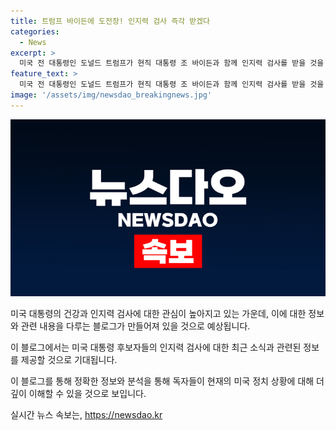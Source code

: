 ```yaml
---
title: 트럼프 바이든에 도전장! 인지력 검사 즉각 받겠다
categories:
  - News
excerpt: >
  미국 전 대통령인 도널드 트럼프가 현직 대통령 조 바이든과 함께 인지력 검사를 받을 것을 제안하며, 대선 후보들에게 의무적으로 해당 검사를 받아야 한다고 주장했습니다. 이는 바이든 대통령의 인지력에 대한 논란으로부터 비롯된 것으로, 바이든 대통령은 의사의 권고에 따라 검사를 받을 의향을 밝힌 바 있습니다. 두 대통령의 행동은 미국 대선 후보들에게 해당 검사를 의무화할 필요성을 제기하고 있습니다.
feature_text: >
  미국 전 대통령인 도널드 트럼프가 현직 대통령 조 바이든과 함께 인지력 검사를 받을 것을 제안하며, 대선 후보들에게 의무적으로 해당 검사를 받아야 한다고 주장했습니다. 이는 바이든 대통령의 인지력에 대한 논란으로부터 비롯된 것으로, 바이든 대통령은 의사의 권고에 따라 검사를 받을 의향을 밝힌 바 있습니다. 두 대통령의 행동은 미국 대선 후보들에게 해당 검사를 의무화할 필요성을 제기하고 있습니다.
image: '/assets/img/newsdao_breakingnews.jpg'
---
```


<p><img src="/assets/img/newsdao_breakingnews.jpg" alt="implanttips 속보" /></p>

<p>미국 대통령의 건강과 인지력 검사에 대한 관심이 높아지고 있는 가운데, 이에 대한 정보와 관련 내용을 다루는 블로그가 만들어져 있을 것으로 예상됩니다. </p>

<p>이 블로그에서는 미국 대통령 후보자들의 인지력 검사에 대한 최근 소식과 관련된 정보를 제공할 것으로 기대됩니다. </p>

<p>이 블로그를 통해 정확한 정보와 분석을 통해 독자들이 현재의 미국 정치 상황에 대해 더 깊이 이해할 수 있을 것으로 보입니다.</p>
실시간 뉴스 속보는, <a href="https://newsdao.kr" rel="dofollow">https://newsdao.kr</a>


